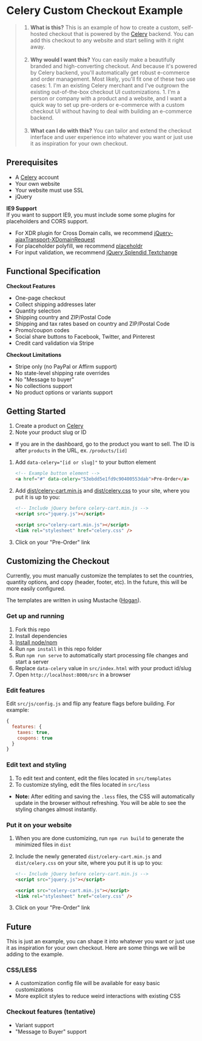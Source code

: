 Celery Custom Checkout Example
============

> 1. **What is this?** This is an example of how to create a custom, self-hosted checkout that is powered by the [Celery](https://trycelery.com) backend. You can add this checkout to any website and start selling with it right away.<br/><br/>
> 1. **Why would I want this?** You can easily make a beautifully branded and high-converting checkout. And because it's powered by Celery backend, you'll automatically get robust e-commerce and order management. Most likely, you'll fit one of these two use cases:
    1. I'm an existing Celery merchant and I've outgrown the existing out-of-the-box checkout UI customizations.
    1. I'm a person or company with a product and a website, and I want a quick way to set up pre-orders or e-commerce with a custom checkout UI without having to deal with building an e-commerce backend. <br/><br/>
> 1. **What can I do with this?** You can tailor and extend the checkout interface and user experience into whatever you want or just use it as inspiration for your own checkout.

## Prerequisites

* A [Celery](https://trycelery.com) account
* Your own website
* Your website must use SSL
* jQuery

**IE9 Support**<br/>
If you want to support IE9, you must include some some plugins for placeholders and CORS support.

* For XDR plugin for Cross Domain calls, we recommend [jQuery-ajaxTransport-XDomainRequest](https://github.com/MoonScript/jQuery-ajaxTransport-XDomainRequest)
* For placeholder polyfill, we recommend [placeholdr](https://github.com/vote539/placeholdr)
* For input validation, we recommend [jQuery Splendid Textchange](https://github.com/pandell/jquery-splendid-textchange)

## Functional Specification

**Checkout Features**

* One-page checkout
* Collect shipping addresses later
* Quantity selection
* Shipping country and ZIP/Postal Code
* Shipping and tax rates based on country and ZIP/Postal Code
* Promo/coupon codes
* Social share buttons to Facebook, Twitter, and Pinterest
* Credit card validation via Stripe

**Checkout Limitations**

* Stripe only (no PayPal or Affirm support)
* No state-level shipping rate overrides
* No "Message to buyer"
* No collections support
* No product options or variants support

## Getting Started

1. Create a product on [Celery](https://trycelery.com)
1. Note your product slug or ID
  * If you are in the dashboard, go to the product you want to sell. The ID is after `products` in the URL, ex. `/products/[id]`
1. Add `data-celery="[id or slug]"` to your button element

    ```html
    <!-- Example button element -->
    <a href="#" data-celery="53ebdd5e1fd9c90400553dab">Pre-Order</a>
    ```

1. Add [dist/celery-cart.min.js](https://github.com/airbrite/diy-checkout/blob/master/dist/celery-cart.min.js) and [dist/celery.css](https://github.com/airbrite/diy-checkout/blob/master/dist/celery.css) to your site, where you put it is up to you:

    ```html
    <!-- Include jQuery before celery-cart.min.js -->
    <script src="jquery.js"></script>
    
    <script src="celery-cart.min.js"></script>
    <link rel="stylesheet" href="celery.css" />
    ```

1.  Click on your "Pre-Order" link


## Customizing the Checkout

Currently, you must manually customize the templates to set the countries, quantity options, and copy (header, footer, etc). In the future, this will be more easily configured.

The templates are written in using Mustache ([Hogan](http://twitter.github.io/hogan.js/)).

### Get up and running

1. Fork this repo
1. Install dependencies
  1. [Install node/npm](http://nodejs.org/)
  1. Run `npm install` in this repo folder
1. Run `npm run serve` to automatically start processing file changes and start a server
1. Replace `data-celery` value in `src/index.html` with your product id/slug
1. Open `http://localhost:8000/src` in a browser

### Edit features

Edit `src/js/config.js` and flip any feature flags before building. For example:

```js
{
  features: {
    taxes: true,
    coupons: true
  }
}
```

### Edit text and styling

1. To edit text and content, edit the files located in  `src/templates`
2. To customize styling, edit the files located in `src/less`
  * **Note:** After editing and saving the `.less` files, the CSS will automatically update in the browser without refreshing. You will be able to see the styling changes almost instantly.

### Put it on your website

1. When you are done customizing, run `npm run build` to generate the minimized files in `dist`
1. Include the newly generated `dist/celery-cart.min.js` and `dist/celery.css` on your site, where you put it is up to you:

    ```html
    <!-- Include jQuery before celery-cart.min.js -->
    <script src="jquery.js"></script>
    
    <script src="celery-cart.min.js"></script>
    <link rel="stylesheet" href="celery.css" />
    ```

1.  Click on your "Pre-Order" link

## Future

This is just an example, you can shape it into whatever you want or just use it as inspiration for your own checkout. Here are some things we will be adding to the example.

### CSS/LESS

* A customization config file will be available for easy basic customizations
* More explicit styles to reduce weird interactions with existing CSS

### Checkout features (tentative)

* Variant support
* "Message to Buyer" support
